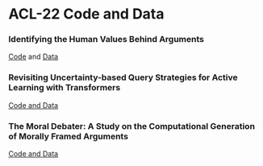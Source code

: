 # ACL-22 Code and Data

### Identifying the Human Values Behind Arguments
[Code](https://github.com/webis-de/acl22-identifying-the-human-values-behind-arguments) and [Data](https://doi.org/10.5281/zenodo.5657249)

### Revisiting Uncertainty-based Query Strategies for Active Learning with Transformers
[Code and Data](https://github.com/webis-de/acl22-revisiting-uncertainty-based-query-strategies-for-active-learning-with-transformers)

### The Moral Debater: A Study on the Computational Generation of Morally Framed Arguments
[Code and Data](https://github.com/webis-de/acl22-moral-debater-a-study-on-the-computational-generation-of-morally-framed-arguments)

